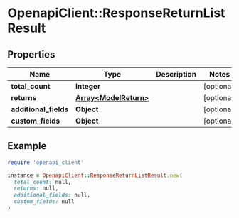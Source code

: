 # OpenapiClient::ResponseReturnListResult

## Properties

| Name | Type | Description | Notes |
| ---- | ---- | ----------- | ----- |
| **total_count** | **Integer** |  | [optional] |
| **returns** | [**Array&lt;ModelReturn&gt;**](ModelReturn.md) |  | [optional] |
| **additional_fields** | **Object** |  | [optional] |
| **custom_fields** | **Object** |  | [optional] |

## Example

```ruby
require 'openapi_client'

instance = OpenapiClient::ResponseReturnListResult.new(
  total_count: null,
  returns: null,
  additional_fields: null,
  custom_fields: null
)
```

